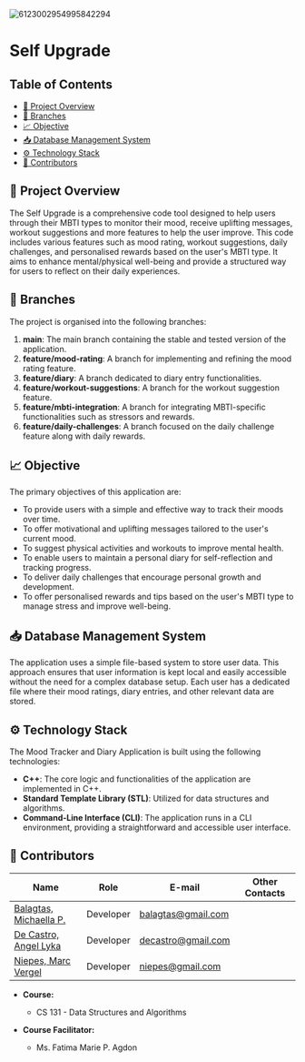 ![6123002954995842294](https://github.com/user-attachments/assets/fcd08d5d-baa5-47fc-863b-15f10d9b5891)
# Self Upgrade

## Table of Contents

- [🎯 Project Overview](##project-overview)
- [🌳 Branches](##branches)
- [📈 Objective](##objective)
- [📥 Database Management System](##database-management-system)
- [⚙️ Technology Stack](##technology-stack)
- [👷‍ Contributors](##contributors)

## <a id = "project-overview"> 🎯 Project Overview </a>

The Self Upgrade is a comprehensive code tool designed to help users through their MBTI types to monitor their mood, receive uplifting messages, workout suggestions and more features to help the user improve. This code includes various features such as mood rating, workout suggestions, daily challenges, and personalised rewards based on the user's MBTI type. It aims to enhance mental/physical well-being and provide a structured way for users to reflect on their daily experiences.

## <a id = "branches"> 🌳 Branches </a>

The project is organised into the following branches: 

1. **main**: The main branch containing the stable and tested version of the application.
2. **feature/mood-rating**: A branch for implementing and refining the mood rating feature.
3. **feature/diary**: A branch dedicated to diary entry functionalities.
4. **feature/workout-suggestions**: A branch for the workout suggestion feature.
5. **feature/mbti-integration**: A branch for integrating MBTI-specific functionalities such as stressors and rewards.
6. **feature/daily-challenges**: A branch focused on the daily challenge feature along with daily rewards.


## <a id = "objective"> 📈 Objective </a>

The primary objectives of this application are: 

- To provide users with a simple and effective way to track their moods over time.
- To offer motivational and uplifting messages tailored to the user's current mood.
- To suggest physical activities and workouts to improve mental health.
- To enable users to maintain a personal diary for self-reflection and tracking progress.
- To deliver daily challenges that encourage personal growth and development.
- To offer personalised rewards and tips based on the user's MBTI type to manage stress and improve well-being. 


## <a id = "database-management-system"> 📥 Database Management System </a>

The application uses a simple file-based system to store user data. This approach ensures that user information is kept local and easily accessible without the need for a complex database setup. Each user has a dedicated file where their mood ratings, diary entries, and other relevant data are stored.

## <a id = "technology-stack"> ⚙️ Technology Stack </a>

The Mood Tracker and Diary Application is built using the following technologies:

- **C++**: The core logic and functionalities of the application are implemented in C++.
- **Standard Template Library (STL)**: Utilized for data structures and algorithms.
- **Command-Line Interface (CLI)**: The application runs in a CLI environment, providing a straightforward and accessible user interface.


## <a id = "contributors">👷‍ Contributors </a>

| Name                                   | Role       | E-mail                        | Other Contacts        |
|----------------------------------------|------------|-------------------------------|-----------------------|
| [Balagtas, Michaella P.](https://github.com/CIMALLEAH) | Developer  | [balagtas@gmail.com](mailto:23-03029@g.batstate-u.edu.ph) |  |
| [De Castro, Angel Lyka](https://github.com/Decastro122604) | Developer  | [decastro@gmail.com](mailto:23-02844@g.batstate-u.edu.ph) |  |
| [Niepes, Marc Vergel](https://github.com/NiepesMarcVergel) | Developer  | [niepes@gmail.com](mailto:23-09904@g.batstate-u.edu.ph)   |  |


- **Course:**
  - CS 131 - Data Structures and Algorithms

- **Course Facilitator:**
  - Ms. Fatima Marie P. Agdon

